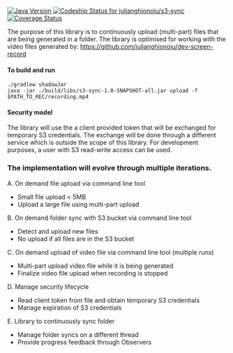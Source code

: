[![Java Version](http://img.shields.io/badge/Java-1.8-blue.svg)](http://www.oracle.com/technetwork/java/javase/downloads/jdk8-downloads-2133151.html)
[![Codeship Status for julianghionoiu/s3-sync](https://img.shields.io/codeship/b617e390-006f-0135-fe1b-4ee982914aba.svg)](https://codeship.com/projects/212588)
[![Coverage Status](https://coveralls.io/repos/github/julianghionoiu/s3-sync/badge.svg?branch=master)](https://coveralls.io/github/julianghionoiu/s3-sync?branch=master)

The purpose of this library is to continuously upload (multi-part) files that are being generated in a folder.
The library is optimised for working with the video files generated by:
https://github.com/julianghionoiu/dev-screen-record

#### To build and run
```
./gradlew shadowJar
java -jar ./build/libs/s3-sync-1.0-SNAPSHOT-all.jar upload -f $PATH_TO_REC/recording.mp4
```

#### Security model

The library will use the a client provided token that will be exchanged for temporary S3 credentials.
The exchange will be done through a different service which is outside the scope of this library.
For development purposes, a user with S3 read-write access can be used.


### The implementation will evolve through multiple iterations.

A. On demand file upload via command line tool
* Small file upload < 5MB
* Upload a large file using multi-part upload

B. On demand folder sync with S3 bucket via command line tool
* Detect and upload new files
* No upload if all files are in the S3 bucket

C. On demand upload of video file via command line tool (multiple runs)
* Multi-part upload video file while it is being generated
* Finalize video file upload when recording is stopped

D. Manage security lifecycle
* Read client token from file and obtain temporary S3 credentials
* Manage expiration of S3 credentials

E. Library to continuously sync folder
* Manage folder syncs on a different thread
* Provide progress feedback through Observers